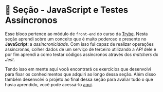 # :paperclip: Seção - JavaScript e Testes Assíncronos

Esse bloco pertence ao módulo de `front-end` do curso da [Trybe](https://www.betrybe.com/). Nesta seção aprendi sobre um conceito que é muito poderoso e presente no **JavaScript**: a _assincronicidade_. Com isso fui capaz de realizar operações assíncronas, colher dados de um serviço de terceiro utilizando a _API_ dele e por fim aprendi a como testar códigos assíncronos através dos _matchers_ do _Jest_.

Tendo isso em mente aqui você encontrará os exercícios que desenvolvi para fixar os conhecimentos que adquiri ao longo dessa seção. Além disso também desenvolvi o projeto ao final dessa seção para avaliar tudo o que havia aprendido, você pode acessá-lo [aqui]().
